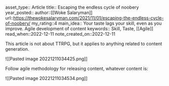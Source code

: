 asset_type:: Article
title:: Escaping the endless cycle of noobery
year_posted::
author::[[Woke Salaryman]]
url::https://thewokesalaryman.com/2021/11/01/escaping-the-endless-cycle-of-noobery/
my_rating::4
main_idea:: Your taste lags your skill, even as you improve. Agile development of content
keywords:: Skill, Taste, [[Agile]]
read_when::2022-12-11
note_created_on::2022-12-11

This article is not about TTRPG, but it applies to anything related to content generation.

![[Pasted image 20221211034425.png]]

Follow agile methodology for releasing content, whatever content is:

![[Pasted image 20221211034534.png]]